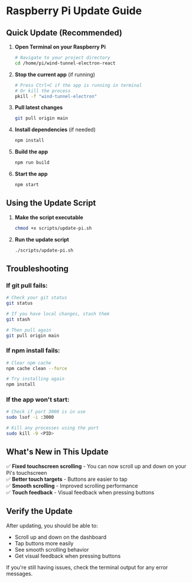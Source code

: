 # Raspberry Pi Update Guide

## Quick Update (Recommended)

1. **Open Terminal on your Raspberry Pi**
   ```bash
   # Navigate to your project directory
   cd /home/pi/wind-tunnel-electron-react
   ```

2. **Stop the current app** (if running)
   ```bash
   # Press Ctrl+C if the app is running in terminal
   # Or kill the process
   pkill -f "wind-tunnel-electron"
   ```

3. **Pull latest changes**
   ```bash
   git pull origin main
   ```

4. **Install dependencies** (if needed)
   ```bash
   npm install
   ```

5. **Build the app**
   ```bash
   npm run build
   ```

6. **Start the app**
   ```bash
   npm start
   ```

## Using the Update Script

1. **Make the script executable**
   ```bash
   chmod +x scripts/update-pi.sh
   ```

2. **Run the update script**
   ```bash
   ./scripts/update-pi.sh
   ```

## Troubleshooting

### If git pull fails:
```bash
# Check your git status
git status

# If you have local changes, stash them
git stash

# Then pull again
git pull origin main
```

### If npm install fails:
```bash
# Clear npm cache
npm cache clean --force

# Try installing again
npm install
```

### If the app won't start:
```bash
# Check if port 3000 is in use
sudo lsof -i :3000

# Kill any processes using the port
sudo kill -9 <PID>
```

## What's New in This Update

✅ **Fixed touchscreen scrolling** - You can now scroll up and down on your Pi's touchscreen  
✅ **Better touch targets** - Buttons are easier to tap  
✅ **Smooth scrolling** - Improved scrolling performance  
✅ **Touch feedback** - Visual feedback when pressing buttons  

## Verify the Update

After updating, you should be able to:
- Scroll up and down on the dashboard
- Tap buttons more easily
- See smooth scrolling behavior
- Get visual feedback when pressing buttons

If you're still having issues, check the terminal output for any error messages. 